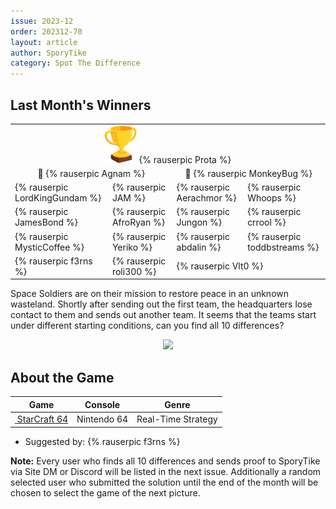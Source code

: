 ```yaml
---
issue: 2023-12
order: 202312-70
layout: article
author: SporyTike
category: Spot The Difference
---
```


## Last Month's Winners

<table><tbody>
  <tr>
    <td colspan="4" style="text-align: center; vertical-align: middle;"><div class="bingo-winner-small"><img src="../../img/trophy_small.png"/> {% rauserpic Prota %}</div></td>
  </tr>
  <tr>
    <td colspan="2" style="text-align: center; vertical-align: middle;">🥈 {% rauserpic Agnam %}</td>
    <td colspan="2" style="text-align: center; vertical-align: middle;">🥉 {% rauserpic MonkeyBug %}</td>
  </tr>
  <tr>
    <td>{% rauserpic LordKingGundam %}</td>
    <td>{% rauserpic JAM %}</td>
    <td>{% rauserpic Aerachmor %}</td>
    <td>{% rauserpic Whoops %}</td>
  </tr>
  <tr>
    <td>{% rauserpic JamesBond %}</td>
    <td>{% rauserpic AfroRyan %}</td>
    <td>{% rauserpic Jungon %}</td>
    <td>{% rauserpic crrool %}</td>
  </tr>
  <tr>
    <td>{% rauserpic MysticCoffee %}</td>
    <td>{% rauserpic Yeriko %}</td>
    <td>{% rauserpic abdalin %}</td>
    <td>{% rauserpic toddbstreams %}</td>
  </tr>
  <tr>
    <td>{% rauserpic f3rns %}</td>
    <td>{% rauserpic roli300 %}</td>
    <td colspan="2">{% rauserpic Vlt0 %}</td>
  </tr>
</tbody></table>

Space Soldiers are on their mission to restore peace in an unknown wasteland. Shortly after sending out the first team, the headquarters lose contact to them and sends out another team. It seems that the teams start under different starting conditions, can you find all 10 differences?

<p align="center">
  <img src="img/Fun/SpotTheDifferenceTemp.png" />
</p>

## About the Game

| Game                                                                                                                                                                                                                       | Console     | Genre              |
| -------------------------------------------------------------------------------------------------------------------------------------------------------------------------------------------------------------------------- | ----------- | ------------------ |
| <a class="gameicon-link" href="https://retroachievements.org/game/10272" target="_blank" rel="noopener"> <img class="gameicon" src="https://retroachievements.org/Images/051791.png" alt=""> <span>StarCraft 64</span></a> | Nintendo 64 | Real-Time Strategy |


* Suggested by: {% rauserpic f3rns %}

**Note:** Every user who finds all 10 differences and sends proof to SporyTike via Site DM or Discord will be listed in the next issue. Additionally a random selected user who submitted the solution until the end of the month will be chosen to select the game of the next picture.
